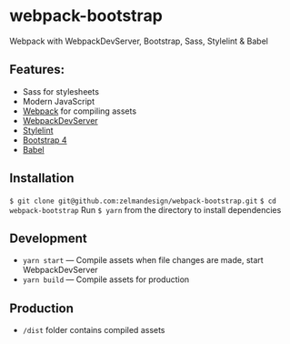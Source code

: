 # webpack-bootstrap

Webpack with WebpackDevServer, Bootstrap, Sass, Stylelint & Babel

## Features:

* Sass for stylesheets
* Modern JavaScript
* [Webpack](https://webpack.github.io/) for compiling assets
* [WebpackDevServer](https://github.com/webpack/webpack-dev-server)
* [Stylelint](https://github.com/stylelint/stylelint)
* [Bootstrap 4](https://getbootstrap.com/)
* [Babel](https://babeljs.io/)

## Installation

`$ git clone git@github.com:zelmandesign/webpack-bootstrap.git`
`$ cd webpack-bootstrap`
Run `$ yarn` from the directory to install dependencies

## Development

* `yarn start` — Compile assets when file changes are made, start WebpackDevServer
* `yarn build` — Compile assets for production

## Production

* `/dist` folder contains compiled assets
